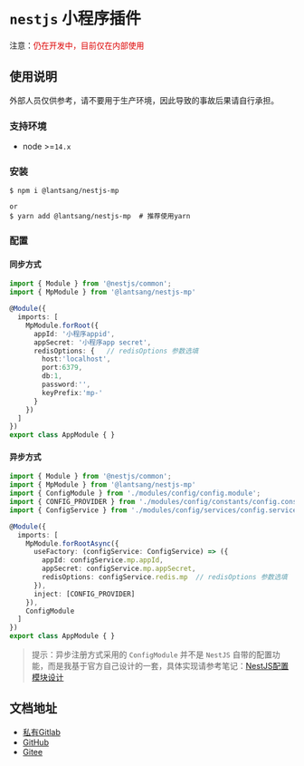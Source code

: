 # `nestjs` 小程序插件

注意：<font color="#dd0000">仍在开发中，目前仅在内部使用</font><br /> 

## 使用说明

外部人员仅供参考，请不要用于生产环境，因此导致的事故后果请自行承担。

### 支持环境

* node >=`14.x`

### 安装

``` shell
$ npm i @lantsang/nestjs-mp

or
$ yarn add @lantsang/nestjs-mp  # 推荐使用yarn
```

### 配置

#### 同步方式

``` typescript
import { Module } from '@nestjs/common';
import { MpModule } from '@lantsang/nestjs-mp'

@Module({
  imports: [
    MpModule.forRoot({
      appId: '小程序appid', 
      appSecret: '小程序app secret',
      redisOptions: {   // redisOptions 参数选填
        host:'localhost',
        port:6379,
        db:1,
        password:'',
        keyPrefix:'mp-'
      }
    })
  ]
})
export class AppModule { }
```

#### 异步方式

``` typescript
import { Module } from '@nestjs/common';
import { MpModule } from '@lantsang/nestjs-mp'
import { ConfigModule } from './modules/config/config.module';
import { CONFIG_PROVIDER } from './modules/config/constants/config.constant';
import { ConfigService } from './modules/config/services/config.service';

@Module({
  imports: [
    MpModule.forRootAsync({
      useFactory: (configService: ConfigService) => ({
        appId: configService.mp.appId,
        appSecret: configService.mp.appSecret,
        redisOptions: configService.redis.mp  // redisOptions 参数选填
      }),
      inject: [CONFIG_PROVIDER]
    }),
    ConfigModule
  ]
})
export class AppModule { }
```

> 提示：异步注册方式采用的 `ConfigModule` 并不是 `NestJS` 自带的配置功能，而是我基于官方自己设计的一套，具体实现请参考笔记：[NestJS配置模块设计](https://github.com/IricBing/note/blob/master/NodeJS/NestJS/%E7%A8%8B%E5%BA%8F%E8%AE%BE%E8%AE%A1/%E9%85%8D%E7%BD%AE%E6%A8%A1%E5%9D%97%E8%AE%BE%E8%AE%A1/README.md)

## 文档地址

* [私有Gitlab](https://gitlab.lantsang.cn/nestjs-plugins/nestjs-tencent-iot/tree/master/docs)
* [GitHub](https://github.com/lantsang/nestjs-tencent-iot/tree/master/docs)
* [Gitee](https://gitee.com/lantsang/nestjs-tencent-iot/tree/master/docs)
